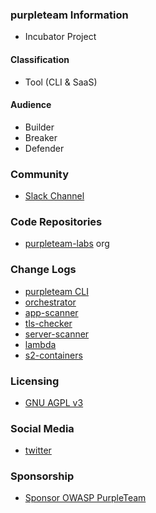 ### purpleteam Information

* <i class="fas fa-egg" style="font-size: 1em; color:#A569BD;"></i>
  <span style="font-size: 1em;">Incubator Project</span>

#### Classification

* <i class="fas fa-tools" style="color:#A569BD;"></i> Tool (CLI & SaaS)

#### Audience

* <i class="fas fa-toolbox" style="color:#A569BD;"></i> Builder
* <i class="fas fa-hammer" style="color:red;"></i> Breaker
* <i class="fas fa-shield-alt" style="color:blue;"></i> Defender

<!--

### Documentation

* <i class="fas fa-book" style="color:#A569BD;"></i> <a href="https://purpleteam-labs.com/doc/" target="_blank">Documentation</a>

### Mailing List

* <i class="fas fa-mail-bulk" style="color:#A569BD;"></i> [Low Volume Subscribe](https://binarymist.io/blog)

-->

### Community

* <i class="fab fa-slack" style="color:#A569BD;"></i> [Slack Channel](https://owasp.slack.com/messages/project-purpleteam)

### Code Repositories

* <i class="fab fa-github" style="color:#A569BD;"></i> [purpleteam-labs](https://github.com/purpleteam-labs) org

### Change Logs

* <i class="fas fa-ship" style="color:#A569BD;"></i> [purpleteam CLI](https://github.com/purpleteam-labs/purpleteam/releases)
* <i class="fas fa-ship" style="color:#A569BD;"></i> [orchestrator](https://github.com/purpleteam-labs/purpleteam-orchestrator/releases)
* <i class="fas fa-ship" style="color:#A569BD;"></i> [app-scanner](https://github.com/purpleteam-labs/purpleteam-app-scanner/releases)
* <i class="fas fa-ship" style="color:#A569BD;"></i> [tls-checker](https://github.com/purpleteam-labs/purpleteam-tls-checker/releases)
* <i class="fas fa-ship" style="color:#A569BD;"></i> [server-scanner](https://github.com/purpleteam-labs/purpleteam-server-scanner/releases)
* <i class="fas fa-ship" style="color:#A569BD;"></i> [lambda](https://github.com/purpleteam-labs/purpleteam-lambda/releases)
* <i class="fas fa-ship" style="color:#A569BD;"></i> [s2-containers](https://github.com/purpleteam-labs/purpleteam-s2-containers/releases)

### Licensing

* <i class="fas fa-id-badge" style="color:#A569BD;"></i> [GNU AGPL v3](https://github.com/purpleteam-labs/purpleteam/blob/main/LICENSE.md)

### Social Media

* <i class="fab fa-twitter" style="color:#A569BD;"></i> <a href="https://twitter.com/OWASPPurpleTeam" target="_blank">twitter</a>

### Sponsorship

* <i class="fas fa-funnel-dollar" style="color:#A569BD;"></i> <a href="https://owasp.org/donate/?reponame=www-project-purpleteam&title=OWASP+purpleteam" target="_blank">Sponsor OWASP PurpleTeam</a>

<!--

### Resources

* <i class="fas fa-blog" style="color:#A569BD;"></i> [BinaryMist Blog](https://binarymist.io/blog)
* <i class="fas fa-book" style="color:#A569BD;"></i> [BinaryMist Books](https://binarymist.io/publication/kims-selected-publications/)

-->

